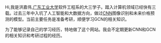 Hi,我是洪嘉伟,[广东工业大学](http://www.gdut.edu.cn/)软件工程系的大三学子。踏入计算机领域已经快有三载。过去三年中入坑了人工智能和大数据方向，做过[CNN](https://zh.wikipedia.org/wiki/%E5%8D%B7%E7%A7%AF%E7%A5%9E%E7%BB%8F%E7%BD%91%E7%BB%9C)图像识别和未来价格预测的模型。当前主要任务是准备考研，顺便学习GCN的相关知识。

为了能够记录自己的学习经历，特地做了这个网站。我会不定期更新CNN和GCN的相关知识和考研过程的经历。
